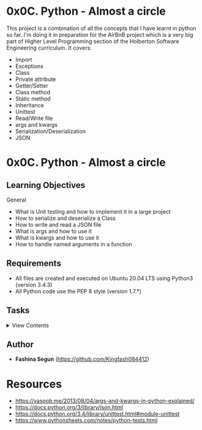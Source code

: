 # 0x0C. Python - Almost a circle

This project is a combination of all the concepts that I have learnt in python so far. I'm doing it in preparation for the AirBnB project which is a very big part of Higher Level Programming section of the Holberton Software Engineering curriculum. It covers:
- Import
- Exceptions
- Class
- Private attribute
- Getter/Setter
- Class method
- Static method
- Inheritance
- Unittest
- Read/Write file
- args and kwargs
- Serialization/Deserialization
- JSON
# 0x0C. Python - Almost a circle


## Learning Objectives

General

- What is Unit testing and how to implement it in a large project
- How to serialize and deserialize a Class
- How to write and read a JSON file
- What is args and how to use it
- What is kwargs and how to use it
- How to handle named arguments in a function

## Requirements

- All files are created and executed on Ubuntu 20.04 LTS using Python3 (version 3.4.3)
- All Python code use the PEP 8 style (version 1.7.\*)

## Tasks

<details>
<summary>View Contents</summary>

### [0. If it's not tested it doesn't work](./tests/)

- All your files, classes and methods must be unit tested and be PEP 8 validated.

```
guillaume@ubuntu:~/$ python3 -m unittest discover tests
...................................................................................
...................................................................................
.......................
----------------------------------------------------------------------
Ran 189 tests in 13.135s

OK
```

### [1. Base class](./models/base.py)

- Write the first class Base:
- Create a folder named models with an empty file **init**.py inside - with this file, the folder will become a Python module
- Create a file named models/base.py:
  - Class Base:
    - private class attribute \_\_nb_objects = 0
    - class constructor: def **init**(self, id=None)::
      - if id is not None, assign the public instance attribute id with this argument value - you can assume id is an integer and you don’t need to test the type of it
      - otherwise, increment \_\_nb_objects and assign the new value to the public instance attribute id

```
guillaume@ubuntu:~/$ cat 0-main.py
```

```python
#!/usr/bin/python3
""" 0-main """
from models.base import Base

if __name__ == "__main__":

    b1 = Base()
    print(b1.id)

    b2 = Base()
    print(b2.id)

    b3 = Base()
    print(b3.id)

    b4 = Base(12)
    print(b4.id)

    b5 = Base()
    print(b5.id)

```

```
guillaume@ubuntu:~/$ ./0-main.py
1
2
3
12
4
```

### [2. First Rectangle](./models/rectangle.py)

- Write the class Rectangle that inherits from Base:
  - Private instance attributes, each with its own public getter and setter:
    - \_\_width -> width
    - \_\_height -> height
    - \_\_x -> x
    - \_\_y -> y
  - Class constructor: def **init**(self, width, height, x=0, y=0, id=None):
    - Call the super class with id - this super call with use the logic of the **init** of the Base class
    - Assign each argument width, height, x and y to the right attribute

```
guillaume@ubuntu:~/$ cat 1-main.py
```

```python
#!/usr/bin/python3
""" 1-main """
from models.rectangle import Rectangle

if __name__ == "__main__":

    r1 = Rectangle(10, 2)
    print(r1.id)

    r2 = Rectangle(2, 10)
    print(r2.id)

    r3 = Rectangle(10, 2, 0, 0, 12)
    print(r3.id)

```

```
guillaume@ubuntu:~/$ ./1-main.py
1
2
12
```

### [3. Validate attributes](./models/rectangle.py)

- Update the class Rectangle by adding validation of all setter methods and instantiation (id excluded):
  - If the input is not an integer, raise the TypeError exception with the message: <name of the attribute> must be an integer. Example: width must be an integer
  - If width or height is under or equals 0, raise the ValueError exception with the message: <name of the attribute> must be > 0. Example: width must be > 0
  - If x or y is under 0, raise the ValueError exception with the message: <name of the attribute> must be >= 0. Example: x must be >= 0

```
guillaume@ubuntu:~/$ cat 2-main.py
```

```python
#!/usr/bin/python3
""" 2-main """
from models.rectangle import Rectangle

if __name__ == "__main__":

    try:
        Rectangle(10, "2")
    except Exception as e:
        print("[{}] {}".format(e.__class__.__name__, e))

    try:
        r = Rectangle(10, 2)
        r.width = -10
    except Exception as e:
        print("[{}] {}".format(e.__class__.__name__, e))

    try:
        r = Rectangle(10, 2)
        r.x = {}
    except Exception as e:
        print("[{}] {}".format(e.__class__.__name__, e))

    try:
        Rectangle(10, 2, 3, -1)
    except Exception as e:
        print("[{}] {}".format(e.__class__.__name__, e))

```

```
guillaume@ubuntu:~/$ ./2-main.py
[TypeError] height must be an integer
[ValueError] width must be > 0
[TypeError] x must be an integer
[ValueError] y must be >= 0
```

### [4. Area first](./models/rectangle.py)

- Update the class Rectangle by adding the public method def area(self): that returns the area value of the Rectangle instance.

```
guillaume@ubuntu:~/$ cat 3-main.py
```

```python
#!/usr/bin/python3
""" 3-main """
from models.rectangle import Rectangle

if __name__ == "__main__":

    r1 = Rectangle(3, 2)
    print(r1.area())

    r2 = Rectangle(2, 10)
    print(r2.area())

    r3 = Rectangle(8, 7, 0, 0, 12)
    print(r3.area())

```

```
guillaume@ubuntu:~/$ ./3-main.py
6
20
56
```

### [5. Display #0](./models/rectangle.py)

- Update the class Rectangle by adding the public method def display(self): that prints in stdout the Rectangle instance with the character # - you don’t need to handle x and y here.

```
guillaume@ubuntu:~/$ cat 4-main.py
```

```python
#!/usr/bin/python3
""" 4-main """
from models.rectangle import Rectangle

if __name__ == "__main__":

    r1 = Rectangle(4, 6)
    r1.display()

    print("---")

    r1 = Rectangle(2, 2)
    r1.display()

```

```
guillaume@ubuntu:~/$ ./4-main.py
####
####
####
####
####
####
---
##
##
```

### [6. **str**](./models/rectangle.py)

- Update the class Rectangle by overriding the \_\_str\_\_ method so that it returns [Rectangle](id) <x>/<y> - <width>/<height>

```
guillaume@ubuntu:~/$ cat 5-main.py
```

```python
#!/usr/bin/python3
""" 5-main """
from models.rectangle import Rectangle

if __name__ == "__main__":

    r1 = Rectangle(4, 6, 2, 1, 12)
    print(r1)

    r2 = Rectangle(5, 5, 1)
    print(r2)

```

```
guillaume@ubuntu:~/$ ./5-main.py
[Rectangle] (12) 2/1 - 4/6
[Rectangle] (1) 1/0 - 5/5
```

### [7. Display #1](./models/rectangle.py)

- Update the class Rectangle by improving the public method def display(self): to print in stdout the Rectangle instance with the character # by taking care of x and y

```
guillaume@ubuntu:~/$ cat 6-main.py
```

```python
#!/usr/bin/python3
""" 6-main """
from models.rectangle import Rectangle

if __name__ == "__main__":

    r1 = Rectangle(2, 3, 2, 2)
    r1.display()

    print("---")

    r2 = Rectangle(3, 2, 1, 0)
    r2.display()

```

```
guillaume@ubuntu:~/$ ./6-main.py | cat -e
$
$
  ##$
  ##$
  ##$
---$
 ###$
 ###$
```

### [8. Update #0](./models/rectangle.py)

- Update the class Rectangle by adding the public method def update(self, \*args): that assigns an argument to each attribute:
  - 1st argument should be the id attribute
  - 2nd argument should be the width attribute
  - 3rd argument should be the height attribute
  - 4th argument should be the x attribute
  - 5th argument should be the y attribute

```
guillaume@ubuntu:~/$ cat 7-main.py
```

```python
#!/usr/bin/python3
""" Doc """
from models.rectangle import Rectangle

if __name__ == "__main__":

    r1 = Rectangle(10, 10, 10, 10)
    print(r1)

    r1.update(89)
    print(r1)

    r1.update(89, 2)
    print(r1)

    r1.update(89, 2, 3)
    print(r1)

    r1.update(89, 2, 3, 4)
    print(r1)

    r1.update(89, 2, 3, 4, 5)
    print(r1)

```

```
guillaume@ubuntu:~/$ ./7-main.py
[Rectangle] (1) 10/10 - 10/10
[Rectangle] (89) 10/10 - 10/10
[Rectangle] (89) 10/10 - 2/10
[Rectangle] (89) 10/10 - 2/3
[Rectangle] (89) 4/10 - 2/3
[Rectangle] (89) 4/5 - 2/3
```

### [9. Update #1](./models/rectangle.py)

- Update the class Rectangle by updating the public method def update(self, *args): by changing the prototype to update(self, *args, \*\*kwargs) that assigns a key/value argument to attributes:
  - \*\*kwargs can be thought of as a double pointer to a dictionary: key/value
    - As Python doesn’t have pointers, \*\*kwargs is not literally a double pointer – describing it as such is just a way of explaining its behavior in terms you’re already familiar with
  - \**kwargs must be skipped if *args exists and is not empty
  - Each key in this dictionary represents an attribute to the instance

```
guillaume@ubuntu:~/$ cat 8-main.py
```

```python
#!/usr/bin/python3
""" 8-main """
from models.rectangle import Rectangle

if __name__ == "__main__":

    r1 = Rectangle(10, 10, 10, 10)
    print(r1)

    r1.update(height=1)
    print(r1)

    r1.update(width=1, x=2)
    print(r1)

    r1.update(y=1, width=2, x=3, id=89)
    print(r1)

    r1.update(x=1, height=2, y=3, width=4)
    print(r1)

```

```
guillaume@ubuntu:~/$ ./8-main.py
[Rectangle] (1) 10/10 - 10/10
[Rectangle] (1) 10/10 - 10/1
[Rectangle] (1) 2/10 - 1/1
[Rectangle] (89) 3/1 - 2/1
[Rectangle] (89) 1/3 - 4/2
```

### [10. And now, the Square!](./models/square.py)

- Write the class Square that inherits from Rectangle:
  - In the file models/square.py
  - Class Square inherits from Rectangle
  - Class constructor: `def __init__(self, size, x=0, y=0, id=None)`:
    - Call the super class with id, x, y, width and height - this super call will use the logic of the **init** of the Rectangle class. The width and height must be assigned to the value of size
    - You must not create new attributes for this class, use all attributes of Rectangle - As reminder: a Square is a Rectangle with the same width and height
    - All width, height, x and y validation must inherit from Rectangle - same behavior in case of wrong data
  - The overloading **str** method should return [Square](id) <x>/<y> - <size> - in our case, width or height

```
guillaume@ubuntu:~/$ cat 9-main.py
```

```python
#!/usr/bin/python3
""" 9-main """
from models.square import Square

if __name__ == "__main__":

    s1 = Square(5)
    print(s1)
    print(s1.area())
    s1.display()

    print("---")

    s2 = Square(2, 2)
    print(s2)
    print(s2.area())
    s2.display()

    print("---")

    s3 = Square(3, 1, 3)
    print(s3)
    print(s3.area())
    s3.display()

```

```
guillaume@ubuntu:~/$ ./9-main.py
[Square] (1) 0/0 - 5
25
\#####
\#####
\#####
\#####
\#####
\---
[Square] (2) 2/0 - 2
4
  \##
  \##
\---
[Square] (3) 1/3 - 3
9



 \###
 \###
 \###
```

### [11. Square size](./models/square.py)

- Update the class Square by adding the public getter and setter size
  - The setter should assign (in this order) the width and the height - with the same value
  - The setter should have the same value validation as the Rectangle for width and height - No need to change the exception error message (It should be the one from width)

```
guillaume@ubuntu:~/$ cat 10-main.py
```

```python
#!/usr/bin/python3
""" 10-main """
from models.square import Square

if __name__ == "__main__":

    s1 = Square(5)
    print(s1)
    print(s1.size)
    s1.size = 10
    print(s1)

    try:
        s1.size = "9"
    except Exception as e:
        print("[{}] {}".format(e.__class__.__name__, e))

```

```
guillaume@ubuntu:~/$ ./10-main.py
[Square] (1) 0/0 - 5
5
[Square] (1) 0/0 - 10
[TypeError] width must be an integer
```

### [12. Square update](./models/square.py)

- Update the class Square by adding the public method def update(self, \*args, \*\*kwargs) that assigns attributes:
  - \*args is the list of arguments - no-keyworded arguments
  - 1st argument should be the id attribute
  - 2nd argument should be the size attribute
  - 3rd argument should be the x attribute
  - 4th argument should be the y attribute
  - \*\*kwargs can be thought of as a double pointer to a dictionary: key/value (keyworded arguments)
  - \**kwargs must be skipped if *args exists and is not empty
  - Each key in this dictionary represents an attribute to the instance

```
guillaume@ubuntu:~/$ cat 11-main.py
```

```python
#!/usr/bin/python3
""" 11-main """
from models.square import Square

if __name__ == "__main__":

    s1 = Square(5)
    print(s1)

    s1.update(10)
    print(s1)

    s1.update(1, 2)
    print(s1)

    s1.update(1, 2, 3)
    print(s1)

    s1.update(1, 2, 3, 4)
    print(s1)

    s1.update(x=12)
    print(s1)

    s1.update(size=7, y=1)
    print(s1)

    s1.update(size=7, id=89, y=1)
    print(s1)

```

```
guillaume@ubuntu:~/$ ./11-main.py
[Square] (1) 0/0 - 5
[Square] (10) 0/0 - 5
[Square] (1) 0/0 - 2
[Square] (1) 3/0 - 2
[Square] (1) 3/4 - 2
[Square] (1) 12/4 - 2
[Square] (1) 12/1 - 7
[Square] (89) 12/1 - 7
```

### [13. Rectangle instance to dictionary representation](./models/rectangle.py)

- Update the class Rectangle by adding the public method def to_dictionary(self): that returns the dictionary representation of a Rectangle:
- This dictionary must contain:
  - id
  - width
  - height
  - x
  - y

```
guillaume@ubuntu:~/$ cat 12-main.py
```

```python
#!/usr/bin/python3
""" 12-main """
from models.rectangle import Rectangle

if __name__ == "__main__":

    r1 = Rectangle(10, 2, 1, 9)
    print(r1)
    r1_dictionary = r1.to_dictionary()
    print(r1_dictionary)
    print(type(r1_dictionary))

    r2 = Rectangle(1, 1)
    print(r2)
    r2.update(**r1_dictionary)
    print(r2)
    print(r1 == r2)

```

```
guillaume@ubuntu:~/$ ./12-main.py
[Rectangle] (1) 1/9 - 10/2
{'x': 1, 'y': 9, 'id': 1, 'height': 2, 'width': 10}
<class 'dict'>
[Rectangle] (2) 0/0 - 1/1
[Rectangle] (1) 1/9 - 10/2
False
```

### [14. Square instance to dictionary representation](./models/square.py)

- Update the class Square by adding the public method def to_dictionary(self): that returns the dictionary representation of a Square:
- This dictionary must contain:
  - id
  - size
  - x
  - y

```sh
guillaume@ubuntu:~/$ cat 13-main.py
```

```python
#!/usr/bin/python3
""" 13-main """
from models.square import Square

if __name__ == "__main__":

    s1 = Square(10, 2, 1)
    print(s1)
    s1_dictionary = s1.to_dictionary()
    print(s1_dictionary)
    print(type(s1_dictionary))

    s2 = Square(1, 1)
    print(s2)
    s2.update(**s1_dictionary)
    print(s2)
    print(s1 == s2)

```

```
guillaume@ubuntu:~/$ ./13-main.py
[Square] (1) 2/1 - 10
{'id': 1, 'x': 2, 'size': 10, 'y': 1}
<class 'dict'>
[Square] (2) 1/0 - 1
[Square] (1) 2/1 - 10
False
```

### [15. Dictionary to JSON string](./models/base.py)

- JSON is one of the standard formats for sharing data representation.
  - list_dictionaries is a list of dictionaries
  - If list_dictionaries is None or empty, return the string: "[]"
  - Otherwise, return the JSON string representation of list_dictionaries

```sh
guillaume@ubuntu:~/$ cat 14-main.py
```

```python
#!/usr/bin/python3
""" 14-main """
from models.base import Base
from models.rectangle import Rectangle

if __name__ == "__main__":

    r1 = Rectangle(10, 7, 2, 8)
    dictionary = r1.to_dictionary()
    json_dictionary = Base.to_json_string([dictionary])
    print(dictionary)
    print(type(dictionary))
    print(json_dictionary)
    print(type(json_dictionary))

```

```
guillaume@ubuntu:~/$ ./14-main.py
{'x': 2, 'width': 10, 'id': 1, 'height': 7, 'y': 8}
<class 'dict'>
[{"x": 2, "width": 10, "id": 1, "height": 7, "y": 8}]
<class 'str'>
```

### [16. JSON string to file](./models/base.py)

- Update the class Base by adding the class method def save_to_file(cls, list_objs): that writes the JSON string representation of list_objs to a file:
  - list_objs is a list of instances who inherits of Base - example: list of Rectangle or list of Square instances
  - If list_objs is None, save an empty list
  - The filename must be: <Class name>.json - example: Rectangle.json
  - You must use the static method to_json_string (created before)
  - You must overwrite the file if it already exists

```
guillaume@ubuntu:~/$ cat 15-main.py
```

```python
#!/usr/bin/python3
""" 15-main """
from models.rectangle import Rectangle

if __name__ == "__main__":

    r1 = Rectangle(10, 7, 2, 8)
    r2 = Rectangle(2, 4)
    Rectangle.save_to_file([r1, r2])

    with open("Rectangle.json", "r") as file:
        print(file.read())

```

```
guillaume@ubuntu:~/$ ./15-main.py
[{"y": 8, "x": 2, "id": 1, "width": 10, "height": 7}, {"y": 0, "x": 0, "id": 2, "width": 2, "height": 4}]
```

### [17. JSON string to dictionary](./models/base.py)

- Update the class Base by adding the static method def from_json_string(json_string): that returns the list of the JSON string representation json_string:
  - json_string is a string representing a list of dictionaries
  - If json_string is None or empty, return an empty list
  - Otherwise, return the list represented by json_string

```
guillaume@ubuntu:~/$ cat 16-main.py
```

```python
#!/usr/bin/python3
""" 16-main """
from models.rectangle import Rectangle

if __name__ == "__main__":

    list_input = [
        {'id': 89, 'width': 10, 'height': 4},
        {'id': 7, 'width': 1, 'height': 7}
    ]
    json_list_input = Rectangle.to_json_string(list_input)
    list_output = Rectangle.from_json_string(json_list_input)
    print("[{}] {}".format(type(list_input), list_input))
    print("[{}] {}".format(type(json_list_input), json_list_input))
    print("[{}] {}".format(type(list_output), list_output))

```

```
guillaume@ubuntu:~/$ ./16-main.py
[<class 'list'>] [{'height': 4, 'width': 10, 'id': 89}, {'height': 7, 'width': 1, 'id': 7}]
[<class 'str'>] [{"height": 4, "width": 10, "id": 89}, {"height": 7, "width": 1, "id": 7}]
[<class 'list'>] [{'height': 4, 'width': 10, 'id': 89}, {'height': 7, 'width': 1, 'id': 7}]
```

### [18. Dictionary to Instance](./models/base.py)

- Update the class Base by adding the class method def create(cls, \*\*dictionary): that returns an instance with all attributes already set:
  - \*\*dictionary can be thought of as a double pointer to a dictionary
  - To use the update method to assign all attributes, you must create a “dummy” instance before:
    - Create a Rectangle or Square instance with “dummy” mandatory attributes (width, height, size, etc.)
    - Call update instance method to this “dummy” instance to apply your real values
  - You must use the method def update(self, \*args, \*\*kwargs)
  - \*\*dictionary must be used as \*\*kwargs of the method update
  - You are not allowed to use eval

```
guillaume@ubuntu:~/$ cat 17-main.py
```

```python
#!/usr/bin/python3
""" 17-main """
from models.rectangle import Rectangle

if __name__ == "__main__":

    r1 = Rectangle(3, 5, 1)
    r1_dictionary = r1.to_dictionary()
    r2 = Rectangle.create(**r1_dictionary)
    print(r1)
    print(r2)
    print(r1 is r2)
    print(r1 == r2)

```

```
guillaume@ubuntu:~/$ ./17-main.py
[Rectangle] (1) 1/0 - 3/5
[Rectangle] (1) 1/0 - 3/5
False
False
```

### [19. File to instances](./models/base.py)

- Update the class Base by adding the class method def load_from_file(cls): that returns a list of instances:
  - The filename must be: <Class name>.json - example: Rectangle.json
  - If the file doesn’t exist, return an empty list
  - Otherwise, return a list of instances - the type of these instances depends on cls (current class using this method)
  - You must use the from_json_string and create methods (implemented previously)

```
guillaume@ubuntu:~/$ cat 18-main.py
```

```python
#!/usr/bin/python3
""" 18-main """
from models.rectangle import Rectangle
from models.square import Square

if __name__ == "__main__":

    r1 = Rectangle(10, 7, 2, 8)
    r2 = Rectangle(2, 4)
    list_rectangles_input = [r1, r2]

    Rectangle.save_to_file(list_rectangles_input)

    list_rectangles_output = Rectangle.load_from_file()

    for rect in list_rectangles_input:
        print("[{}] {}".format(id(rect), rect))

    print("---")

    for rect in list_rectangles_output:
        print("[{}] {}".format(id(rect), rect))

    print("---")
    print("---")

    s1 = Square(5)
    s2 = Square(7, 9, 1)
    list_squares_input = [s1, s2]

    Square.save_to_file(list_squares_input)

    list_squares_output = Square.load_from_file()

    for square in list_squares_input:
        print("[{}] {}".format(id(square), square))

    print("---")

    for square in list_squares_output:
        print("[{}] {}".format(id(square), square))

```

```
guillaume@ubuntu:~/$ ./18-main.py
[139785912033120] [Rectangle] (1) 2/8 - 10/7
[139785912033176] [Rectangle] (2) 0/0 - 2/4
---
[139785911764752] [Rectangle] (1) 2/8 - 10/7
[139785911764808] [Rectangle] (2) 0/0 - 2/4
---
---
[139785912058040] [Square] (5) 0/0 - 5
[139785912061848] [Square] (6) 9/1 - 7
---
[139785911764976] [Square] (5) 0/0 - 5
[139785911765032] [Square] (6) 9/1 - 7
```

</details>

## Author

- **Fashina Segun** (https://github.com/Kingfash084412)


# Resources 
- https://yasoob.me/2013/08/04/args-and-kwargs-in-python-explained/
- https://docs.python.org/3/library/json.html
- https://docs.python.org/3.4/library/unittest.html#module-unittest
- https://www.pythonsheets.com/notes/python-tests.html
